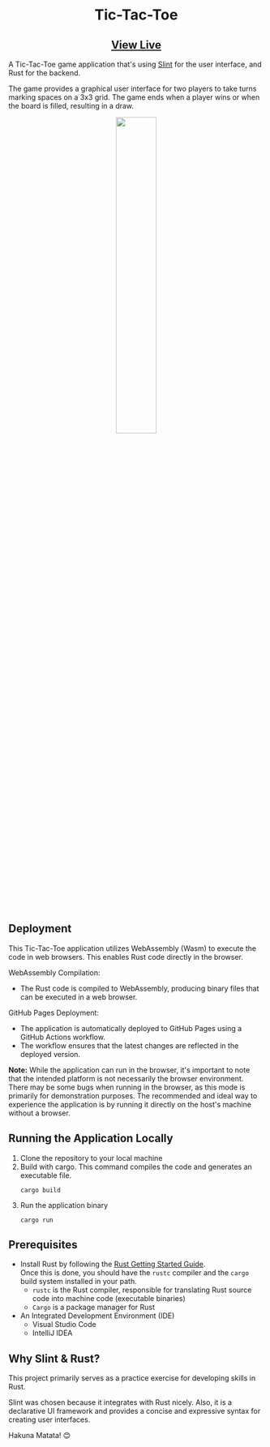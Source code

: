 <h1 align="center">Tic-Tac-Toe</h1>
<h2 align="center"><a href="https://aymud/tic-tac-toe/">View Live</a></h2>

A Tic-Tac-Toe game application that's using [Slint](https://slint.rs) for the user interface, and Rust for the backend.

The game provides a graphical user interface for two players to take turns marking spaces on a 3x3 grid.
The game ends when a player wins or when the board is filled, resulting in a draw.

<p align="center"><img  src="https://github.com/AMax23/tic-tac-toe/assets/37085550/93d68a7a-7011-4538-9560-5d6d192f6f00" width="40%"></p>

## Deployment

This Tic-Tac-Toe application utilizes WebAssembly (Wasm) to execute the code in web browsers.
This enables Rust code directly in the browser.

WebAssembly Compilation:

- The Rust code is compiled to WebAssembly, producing binary files that can be executed in a web browser.

GitHub Pages Deployment:

- The application is automatically deployed to GitHub Pages using a GitHub Actions workflow.
- The workflow ensures that the latest changes are reflected in the deployed version.

**Note:** While the application can run in the browser, it's important to note that the intended platform is not
necessarily the browser environment.
There may be some bugs when running in the browser, as this mode is primarily for demonstration purposes.
The recommended and ideal way to experience the application is by running it directly on the host's machine without a
browser.


## Running the Application Locally

1. Clone the repository to your local machine
2. Build with cargo. This command compiles the code and generates an executable file.
    ```
    cargo build
    ```
3. Run the application binary
     ```
     cargo run
     ```

## Prerequisites

- Install Rust by following the [Rust Getting Started Guide](https://www.rust-lang.org/learn/get-started).  
  Once this is done, you should have the ```rustc``` compiler and the ```cargo``` build system installed in your path.
    - `rustc` is the Rust compiler, responsible for translating Rust source code into machine code (executable binaries)
    - `Cargo` is a package manager for Rust
- An Integrated Development Environment (IDE)
    - Visual Studio Code
    - IntelliJ IDEA

## Why Slint & Rust?

This project primarily serves as a practice exercise for developing skills in Rust.

Slint was chosen because it integrates with Rust nicely.
Also, it is a declarative UI framework and provides a concise and expressive syntax for creating user interfaces.

Hakuna Matata! 😊
